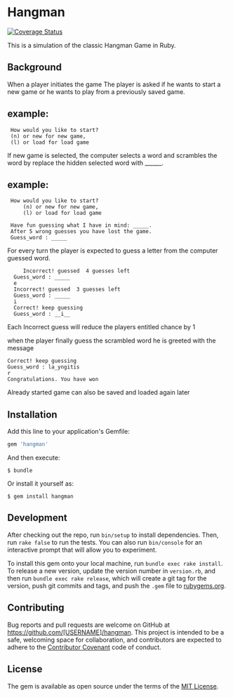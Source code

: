# Hangman

[![Coverage Status](https://cdn.rawgit.com/andela-aoko-odion/hangman/master/coverage/coverage.svg)](https://coveralls.io/github/andela-aoko-odion/hangman?branch=master)

This is a simulation of the classic Hangman Game in Ruby.

## Background

When a player initiates the game
The player is asked if he wants to start
a new game or he wants to play from a
previously saved game.


## example:
	 How would you like to start?
	 (n) or new for new game,
	 (l) or load for load game


If new game is selected, the computer selects a word
and scrambles the word by replace the hidden selected word with ______.

## example:
	 How would you like to start?
         (n) or new for new game,
         (l) or load for load game

	 Have fun guessing what I have in mind: _____.
	 After 5 wrong guesses you have lost the game.
 	 Guess_word : _____

For every turn the player is expected to guess a letter
from the computer guessed word.

     	 Incorrect! guessed  4 guesses left
	  Guess_word : _____
	  e
	  Incorrect! guessed  3 guesses left
 	  Guess_word : _____
	  i
	  Correct! keep guessing
 	  Guess_word : __i__

Each Incorrect guess will reduce the players entitled chance by 1

when the player finally guess the scrambled word he is
greeted with the message

	Correct! keep guessing
	Guess_word : la_yngitis
	r
	Congratulations. You have won

Already started game can also be saved and loaded again later

## Installation

Add this line to your application's Gemfile:

```ruby
gem 'hangman'
```

And then execute:

    $ bundle

Or install it yourself as:

    $ gem install hangman

## Development

After checking out the repo, run `bin/setup` to install dependencies. Then, run `rake false` to run the tests. You can also run `bin/console` for an interactive prompt that will allow you to experiment.

To install this gem onto your local machine, run `bundle exec rake install`. To release a new version, update the version number in `version.rb`, and then run `bundle exec rake release`, which will create a git tag for the version, push git commits and tags, and push the `.gem` file to [rubygems.org](https://rubygems.org).

## Contributing

Bug reports and pull requests are welcome on GitHub at https://github.com/[USERNAME]/hangman. This project is intended to be a safe, welcoming space for collaboration, and contributors are expected to adhere to the [Contributor Covenant](contributor-covenant.org) code of conduct.


## License

The gem is available as open source under the terms of the [MIT License](http://opensource.org/licenses/MIT).
